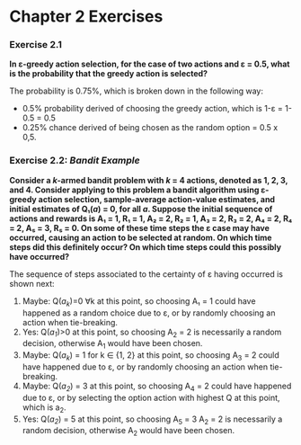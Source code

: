 # Chapter 2 Exercises
### Exercise 2.1
**In ε-greedy action selection, for the case of two actions and ε = 0.5, what is the probability that the greedy action is selected?**

The probability is 0.75%, which is broken down in the following way:
- 0.5% probability derived of choosing the greedy action, which is 1-ε = 1-0.5 = 0.5
- 0.25% chance derived of being chosen as the random option = 0.5 x 0,5.


### Exercise 2.2: *Bandit Example*
**Consider a *k*-armed bandit problem with *k* = 4 actions, denoted as 1, 2, 3, and 4. Consider applying to this problem a bandit algorithm using ε-greedy action selection, sample-average action-value estimates, and initial estimates of Q₁(*a*) = 0, for all *a*. Suppose the initial sequence of actions and rewards is A₁ = 1, R₁ = 1, A₂ = 2, R₂ = 1, A₃ = 2, R₃ = 2, A₄ = 2, R₄ = 2, A₅ = 3, R₅ = 0. On some of these time steps the ε case may have occurred, causing an action to be selected at random. On which time steps did this definitely occur? On which time steps could this possibly have occurred?**

The sequence of steps associated to the certainty of ε having occurred is shown next:
1. Maybe: Q(*a<sub>k<sub>*)=0 ∀k at this point, so choosing A₁ = 1 could have happened as a random choice due to ε, or by randomly choosing an action when tie-breaking.
2. Yes: Q(*a<sub>1<sub>*)>0 at this point, so choosing A<sub>2</sub> = 2 is necessarily a random decision, otherwise A<sub>1</sub> would have been chosen.
3. Maybe: Q(*a<sub>k<sub>*) = 1 for k ∈ {1, 2} at this point, so choosing A<sub>3</sub> = 2 could have happened due to ε, or by randomly choosing an action when tie-breaking.
4. Maybe: Q(*a<sub>2<sub>*) = 3 at this point, so choosing A<sub>4</sub> = 2 could have happened due to ε, or by selecting the option action with highest Q at this point, which is a<sub>2</sub>.
5. Yes: Q(*a<sub>2<sub>*) = 5 at this point, so choosing A<sub>5</sub> = 3 A<sub>2</sub> = 2 is necessarily a random decision, otherwise A<sub>2</sub> would have been chosen.
